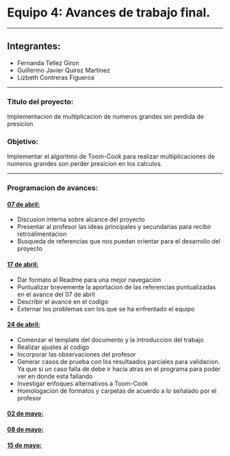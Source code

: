 # Equipo 4: Avances de trabajo final.

---

## Integrantes:
* Fernanda Tellez Giron
* Guillermo Javier Quiroz Martinez
* Lizbeth Contreras Figueroa

---

### Titulo del proyecto:

Implementacion de multiplicacion de numeros grandes sin perdida de presicion

### Objetivo:

Implementar el algoritmo de Toom-Cook para realizar multiplicaciones de numeros grandes son perder presicion en los calculos.

---

### Programacion de avances:

#### [07 de abril:](avance_07_04_2017)

* Discusion interna sobre alcance del proyecto
* Presentar al profesor las ideas principales y secundarias para recibir retroalimentacion
* Busqueda de referencias que nos puedan orientar para el desarrollo del proyecto


#### [17 de abril:](avance_17_04_2017)

* Dar formato al Readme para una mejor navegacion
* Puntualizar brevemente la aportacion de las referencias puntualizadas en el avance del 07 de abril 
* Describir el avance en el codigo
* Externar los problemas con los que se ha enfrentado el equipo

#### [24 de abril:](avance_24_04_2017)

* Comenzar el template del documento y la introduccion del trabajo
* Realizar ajustes al codigo
* Incorporar las observaciones del profesor
* Generar casos de prueba con los resultaados parciales para validacion. Ya que si un caso falla de debe ir hacia atras en el programa para poder ver en donde esta fallando
* Investigar enfoques alternativos a Toom-Cook
* Homologación de formatos y carpetas de acuerdo a lo señalado por el profesor

#### [02 de mayo:](avance_02_05_2017)

#### [08 de mayo:](avance_08_05_2017)

#### [15 de mayo:](avance_15_05_2017)

